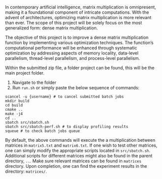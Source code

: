 In contemporary artificial intelligence, matrix multiplication is omnipresent, making it a foundational component of intricate computations. With the advent of architectures, optimizing matrix multiplication is more relevant than ever. The scope of this project will be solely focus on the most generalized form: dense matrix multiplication.

The objective of this project is to improve a dense matrix multiplication function by implementing various optimization techniques. The function’s computational performance will be enhanced through systematic optimization by addressing aspects of memory locality, data-level parallelism, thread-level parallelism, and process-level parallelism.

Within the submitted zip file, a folder project can be found, this will be the main project folder.
1. Navigate to the folder
2. Run `run.sh` or simply paste the below sequence of commands:
```
scancel -u {username} # to cancel submitted batch jobs
mkdir build
cd build
cmake ..
make -j4
cd ..
sbatch src/sbatch.sh
sbatch src/sbatch-perf.sh # to display profiling results
squeue # to check batch jobs queue
```

By default, the above commands will execute the a multiplication between matrices in `matrix5.txt` and `matrix6.txt`. If one wish to test other matrices, one can simply modify the appropriate scripts located in `src/sbatch.sh`. Additional scripts for different matrices might also be found in the parent directory, `..`. Make sure relevant matrices can be found in `matrices` directory. Upon completion, one can find the experiment results in the directory: `matrices/`.
